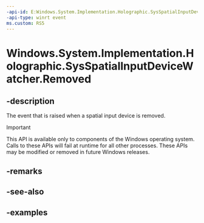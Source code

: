 ```yaml
---
-api-id: E:Windows.System.Implementation.Holographic.SysSpatialInputDeviceWatcher.Removed
-api-type: winrt event
ms.custom: RS5
---
```


<!-- Event syntax.
public event TypedEventHandler Removed<SysSpatialInputDeviceWatcher, SysSpatialInputDevice>
-->

# Windows.System.Implementation.Holographic.SysSpatialInputDeviceWatcher.Removed

## -description
The event that is raised when a spatial input device is removed.

> [!IMPORTANT]
> This API is available only to components of the Windows operating system.  Calls to these APIs will fail at runtime for all other processes.  These APIs may be modified or removed in future Windows releases.

## -remarks

## -see-also

## -examples

